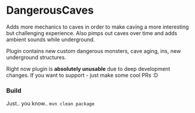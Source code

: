 # DangerousCaves
Adds more mechanics to caves in order to make caving a more interesting but challenging experience. Also pimps out caves over time and adds ambient sounds while underground.

Plugin contains new custom dangerous monsters, cave aging, ins, new underground structures.

Right now plugin is **absolutely unusable** due to deep development changes. If you want to support - just make some cool PRs :D
### Build
Just.. you know.. `mvn clean package`